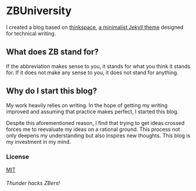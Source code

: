 # ZBUniversity

I created a blog based on [thinkspace](http://heiswayi.github.io/thinkspace/),
[a minimalist Jekyll theme](https://github.com/heiswayi/thinkspace) designed for
technical writing.

## What does ZB stand for?
If the abbreviation makes sense to you, it stands for what you think it stands
for. If it does not make any sense to you, it does not stand for anything.

## Why do I start this blog?
My work heavily relies on writing. In the hope of getting my writing improved
and assuming that practice makes perfect, I started this blog.

Despite this aforementioned reason, I find that trying to get ideas crossed
forces me to reevaluate my ideas on a rational ground. This process not only
deepens my understanding but also inspires new thoughts. This blog is my
investment in my mind.

### License
[MIT](LICENSE.md)

###### Thunder hacks ZBers!
